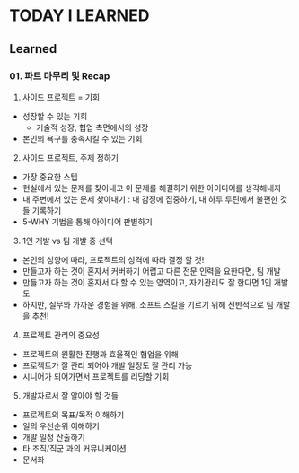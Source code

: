# TODAY I LEARNED

## Learned

### 01. 파트 마무리 및 Recap

1. 사이드 프로젝트 = 기회
- 성장할 수 있는 기회
    - 기술적 성장, 협업 측면에서의 성장
- 본인의 욕구를 충족시킬 수 있는 기회

2. 사이드 프로젝트, 주제 정하기

- 가장 중요한 스텝
- 현실에서 있는 문제를 찾아내고 이 문제를 해결하기 위한 아이디어를 생각해내자
- 내 주변에서 있는 문제 찾아내기 : 내 감정에 집중하기, 내 하루 루틴에서 불편한 것들 기록하기
- 5-WHY 기법을 통해 아이디어 판별하기

3. 1인 개발 vs 팀 개발 중 선택

- 본인의 성향에 따라, 프로젝트의 성격에 따라 결정 할 것!
- 만들고자 하는 것이 혼자서 커버하기 어렵고 다른 전문 인력을 요한다면, 팀 개발
- 만들고자 하는 것이 혼자서 다 할 수 있는 영역이고, 자기관리도 잘 한다면 1인 개발도
- 하지만, 실무와 가까운 경험을 위해, 소프트 스킬을 기르기 위해 전반적으로 팀 개발을 추천!

4. 프로젝트 관리의 중요성

- 프로젝트의 원활한 진행과 효율적인 협업을 위해
- 프로젝트가 잘 관리 되어야 개발 일정도 잘 관리 가능
- 시니어가 되어가면서 프로젝트를 리딩할 기회

5. 개발자로서 잘 알아야 할 것들

- 프로젝트의 목표/목적 이해하기
- 일의 우선순위 이해하기
- 개발 일정 산출하기
- 타 조직/직군 과의 커뮤니케이션
- 문서화

